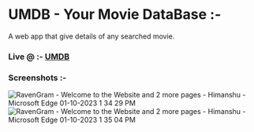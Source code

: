 # UMDB - Your Movie DataBase :-
A web app that give details of any searched movie.

### Live @ :-  [UMDB](https://Tr4ce007.github.io/UMDB-Your-Movie-DataBase)

### Screenshots :-
![RavenGram - Welcome to the Website and 2 more pages - Himanshu - Microsoft​ Edge 01-10-2023 1 34 29 PM](https://github.com/Tr4ce007/UMDB-Your-Movie-DataBase/assets/76108780/cce4b924-e56e-420d-93f8-d7c5dfdf66a9)
![RavenGram - Welcome to the Website and 2 more pages - Himanshu - Microsoft​ Edge 01-10-2023 1 35 04 PM](https://github.com/Tr4ce007/UMDB-Your-Movie-DataBase/assets/76108780/9a49caf3-60c9-45d5-8acc-0d393e974fa6)

